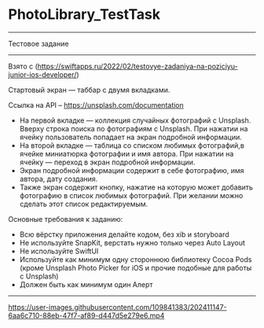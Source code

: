 # PhotoLibrary_TestTask

___
Тестовое задание
___

Взято с (https://swiftapps.ru/2022/02/testovye-zadaniya-na-poziciyu-junior-ios-developer/)

Стартовый экран — таббар с двумя вкладками.

Ссылка на API – https://unsplash.com/documentation

- На первой вкладке — коллекция случайных фотографий с Unsplash. Вверху строка поиска по фотографиям с Unsplash. При нажатии на ячейку пользователь попадает на экран подробной информации.
- На второй вкладке — таблица со списком любимых фотографий,в ячейке миниатюрка фотографии и имя автора. При нажатии на ячейку — переход в экран подробной информации.
- Экран подробной информации содержит в себе фотографию, имя автора, дату создания.
- Также экран содержит кнопку, нажатие на которую может добавить фотографию в список любимых фотографий. При желании можно сделать этот список редактируемым.

Основные требования к заданию:

- Всю вёрстку приложения делайте кодом, без xib и storyboard
- Не используйте SnapKit, верстать нужно только через Auto Layout
- Не используйте SwiftUI
- Используйте как минимум одну стороннюю библиотеку Cocoa Pods (кроме Unsplash Photo Picker for iOS и прочие подобные для работы с Unsplash) 
- Должен быть как минимум один Алерт

---

https://user-images.githubusercontent.com/109841383/202411147-6aa6c710-88eb-47f7-af89-d447d5e279e6.mp4

